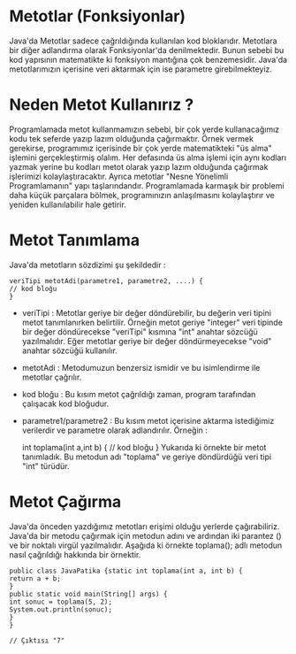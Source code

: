 # Metotlar (Fonksiyonlar)
Java'da Metotlar sadece çağrıldığında kullanılan kod bloklarıdır. Metotlara bir diğer adlandırma olarak Fonksiyonlar'da denilmektedir. Bunun sebebi bu kod yapısının matematikte ki fonksiyon mantığına çok benzemesidir. Java'da metotlarımızın içerisine veri aktarmak için ise parametre girebilmekteyiz.

# Neden Metot Kullanırız ?
Programlamada metot kullanmamızın sebebi, bir çok yerde kullanacağımız kodu tek seferde yazıp lazım olduğunda çağırmaktır. Örnek vermek gerekirse, programımız içerisinde bir çok yerde matematikteki "üs alma" işlemini gerçekleştirmiş olalım. Her defasında üs alma işlemi için aynı kodları yazmak yerine bu kodları metot olarak yazıp lazım olduğunda çağırmak işlerimizi kolaylaştıracaktır. Ayrıca metotlar "Nesne Yönelimli Programlamanın" yapı taşlarındandır. Programlamada karmaşık bir problemi daha küçük parçalara bölmek, programınızın anlaşılmasını kolaylaştırır ve yeniden kullanılabilir hale getirir.

# Metot Tanımlama
Java'da metotların sözdizimi şu şekildedir :

    veriTipi metotAdi(parametre1, parametre2, ....) {
    // kod bloğu
    }
* veriTipi : Metotlar geriye bir değer döndürebilir, bu değerin veri tipini metot tanımlanırken belirtilir. Örneğin metot geriye "integer" veri tipinde bir değer döndürecekse "veriTipi" kısmına "int" anahtar sözcüğü yazılmalıdır. Eğer metotlar geriye bir değer döndürmeyecekse "void" anahtar sözcüğü kullanılır.
* metotAdi : Metodumuzun benzersiz ismidir ve bu isimlendirme ile metotlar çağrılır.
* kod bloğu : Bu kısım metot çağrıldığı zaman, program tarafından çalışacak kod bloğudur.
* parametre1/parametre2 : Bu kısım metot içerisine aktarma istediğimiz verilerdir ve parametre olarak adlandırılır.
Örneğin :

    int toplama(int a,int b) {
    // kod bloğu
    }
Yukarıda ki örnekte bir metot tanımladık. Bu metodun adı "toplama" ve geriye döndürdüğü veri tipi "int" türüdür.

# Metot Çağırma
Java'da önceden yazdığımız metotları erişimi olduğu yerlerde çağırabiliriz. Java'da bir metodu çağırmak için metodun adını ve ardından iki parantez () ve bir noktalı virgül yazılmalıdır. Aşağıda ki örnekte toplama(); adlı metodun nasıl çağrıldığı hakkında bir örnektir.

    public class JavaPatika {static int toplama(int a, int b) {
    return a + b;
    }
    public static void main(String[] args) {
    int sonuc = toplama(5, 2);
    System.out.println(sonuc);
    }
    }
    
    // Çıktısı "7"